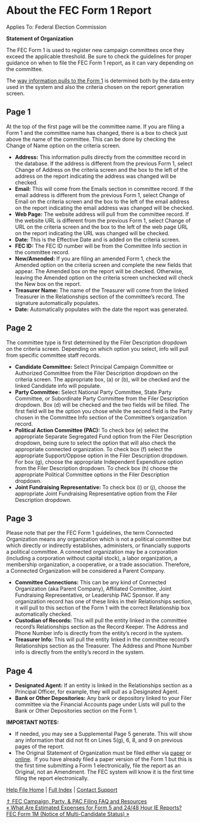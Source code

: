  About the FEC Form 1 Report
==========

Applies To: Federal Election Commission

**Statement of Organization**

The FEC Form 1 is used to register new campaign committees once they exceed the applicable threshold. Be sure to check the guidelines for proper guidance on when to file the FEC Form 1 report, as it can vary depending on the committee.

The [way information pulls to the Form 1](https://ispolitical.com/How-Do-I-Prepare-and-Generate-the-FEC-Form-1/) is determined both by the data entry used in the system and also the criteria chosen on the report generation screen.

Page 1
----------

At the top of the first page will be the committee name. If you are filing a Form 1 and the committee name has changed, there is a box to check just above the name of the committee. This can be done by checking the Change of Name option on the criteria screen.

* **Address:** This information pulls directly from the committee record in the database. If the address is different from the previous Form 1, select Change of Address on the criteria screen and the box to the left of the address on the report indicating the address was changed will be checked.
* **Email:** This will come from the Emails section in committee record. If the email address is different from the previous Form 1, select Change of Email on the criteria screen and the box to the left of the email address on the report indicating the email address was changed will be checked.
* **Web Page:** The website address will pull from the committee record. If the website URL is different from the previous Form 1, select Change of URL on the criteria screen and the box to the left of the web page URL on the report indicating the URL was changed will be checked.
* **Date:** This is the Effective Date and is added on the criteria screen.
* **FEC ID:** The FEC ID number will be from the Committee Info section in the committee record.
* **New/Amended:** If you are filing an amended Form 1, check the Amended option on the criteria screen and complete the new fields that appear. The Amended box on the report will be checked. Otherwise, leaving the Amended option on the criteria screen unchecked will check the New box on the report.
* **Treasurer Name:** The name of the Treasurer will come from the linked Treasurer in the Relationships section of the committee’s record. The signature automatically populates.
* **Date:** Automatically populates with the date the report was generated.

Page 2
----------

The committee type is first determined by the Filer Description dropdown on the criteria screen. Depending on which option you select, info will pull from specific committee staff records.

* **Candidate Committee:** Select Principal Campaign Committee or Authorized Committee from the Filer Description dropdown on the criteria screen. The appropriate box, (a) or (b), will be checked and the linked Candidate info will populate.
* **Party Committee:** Select National Party Committee, State Party Committee, or Subordinate Party Committee from the Filer Description dropdown. Box (d) will be checked and the two fields will be filled. The first field will be the option you chose while the second field is the Party chosen in the Committee Info section of the Committee’s organization record.
* **Political Action Committee (PAC):** To check box (e) select the appropriate Separate Segregated Fund option from the Filer Description dropdown, being sure to select the option that will also check the appropriate connected organization. To check box (f) select the appropriate Support/Oppose option in the Filer Description dropdown. For box (g), choose the appropriate Independent Expenditure option from the Filer Description dropdown. To check box (h) choose the appropriate Political Committee options in the Filer Description dropdown.
* **Joint Fundraising Representative:** To check box (i) or (j), choose the appropriate Joint Fundraising Representative option from the Filer Description dropdown.

Page 3
----------

Please note that per the FEC Form 1 guidelines, the term Connected Organization means any organization which is not a political committee but which directly or indirectly establishes, administers, or financially supports a political committee. A connected organization may be a corporation (including a corporation without capital stock), a labor organization, a membership organization, a cooperative, or a trade association. Therefore, a Connected Organization will be considered a Parent Company.

* **Committee Connections:** This can be any kind of Connected Organization (aka Parent Company), Affiliated Committee, Joint Fundraising Representative, or Leadership PAC Sponsor. If any organization record has one of these links in their Relationships section, it will pull to this section of the Form 1 with the correct Relationship box automatically checked.
* **Custodian of Records:** This will pull the entity linked in the committee record’s Relationships section as the Record Keeper. The Address and Phone Number info is directly from the entity’s record in the system.
* **Treasurer Info:** This will pull the entity linked in the committee record’s Relationships section as the Treasurer. The Address and Phone Number info is directly from the entity’s record in the system.

Page 4
----------

* **Designated Agent:** If an entity is linked in the Relationships section as a Principal Officer, for example, they will pull as a Designated Agent.
* **Bank or Other Depositories:** Any bank or depository linked to your Filer committee via the Financial Accounts page under Lists will pull to the Bank or Other Depositories section on the Form 1.

**IMPORTANT NOTES:**

* If needed, you may see a Supplemental Page 5 generate. This will show any information that did not fit on Lines 5(g), 6, 8, and 9 on previous pages of the report.
* The Original Statement of Organization must be filed either via [paper](https://www.fec.gov/resources/cms-content/documents/fecfrm1.pdf) or [online](https://webforms.fec.gov/webforms/form1/index.htm).  If you have already filed a paper version of the Form 1 but this is the first time submitting a Form 1 electronically, file the report as an Original, not an Amendment. The FEC system will know it is the first time filing the report electronically.

[Help File Home](/help/) | [Full Index](/Help-File-Directory/) | [Contact Support](mailto:support@ISPolitical.com)

[⇑ FEC Campaign, Party, & PAC Filing FAQ and Resources](/FEC-Campaign-Party-PAC-Filing-FAQ-and-Resources)  
[« What Are Estimated Expenses for Form 5 and 24/48 Hour IE Reports?](/Estimated-Expenses-for-Form-and-hour-IE-reports)  
[FEC Form 1M (Notice of Multi-Candidate Status) »](/FEC-Form-M-Notice-of-Multi-Candidate-Status)